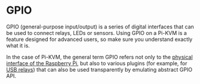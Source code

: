 # GPIO
GPIO (general-purpose input/output) is a series of digital interfaces that can be used to connect relays, LEDs or sensors.
Using GPIO on a Pi-KVM is a feature designed for advanced users, so make sure you understand exactly what it is.

In the case of Pi-KVM, the general term GPIO refers not only to the [physical interface of the Raspberry Pi](https://www.raspberrypi.org/documentation/usage/gpio),
but also to various plugins (for example, for [USB relays](http://vusb.wikidot.com/project:driver-less-usb-relays-hid-interface))
that can also be used transparently by emulating abstract GPIO API.
